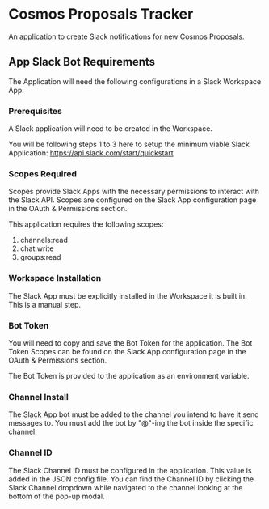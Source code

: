 # Cosmos Proposals Tracker

An application to create Slack notifications for new Cosmos Proposals.

## App Slack Bot Requirements

The Application will need the following configurations in a Slack Workspace App.

### Prerequisites

A Slack application will need to be created in the Workspace.

You will be following steps 1 to 3 here to setup the minimum viable Slack Application: https://api.slack.com/start/quickstart

### Scopes Required

Scopes provide Slack Apps with the necessary permissions to interact with the Slack API. Scopes are configured on the Slack App configuration page in the OAuth & Permissions section.

This application requires the following scopes:

1. channels:read
2. chat:write
3. groups:read

### Workspace Installation

The Slack App must be explicitly installed in the Workspace it is built in. This is a manual step.

### Bot Token

You will need to copy and save the Bot Token for the application. The Bot Token  Scopes can be found on the Slack App configuration page in the OAuth & Permissions section.

The Bot Token is provided to the application as an environment variable.

### Channel Install

The Slack App bot must be added to the channel you intend to have it send messages to. You must add the bot by "@"-ing the bot inside the specific channel.

### Channel ID

The Slack Channel ID must be configured in the application. This value is added in the JSON config file. You can find the Channel ID by clicking the Slack Channel dropdown while navigated to the channel looking at the bottom of the pop-up modal.
